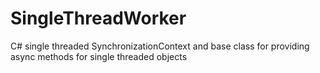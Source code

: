 SingleThreadWorker
==================

C# single threaded SynchronizationContext and base class for providing async methods for single threaded objects
